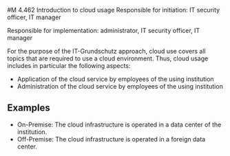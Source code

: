 #M 4.462 Introduction to cloud usage
Responsible for initiation: IT security officer, IT manager

Responsible for implementation: administrator, IT security officer, IT manager

For the purpose of the IT-Grundschutz approach, cloud use covers all topics that are required to use a cloud environment. Thus, cloud usage includes in particular the following aspects:

* Application of the cloud service by employees of the using institution
* Administration of the cloud service by employees of the using institution




## Examples 
* On-Premise: The cloud infrastructure is operated in a data center of the institution.
* Off-Premise: The cloud infrastructure is operated in a foreign data center.




